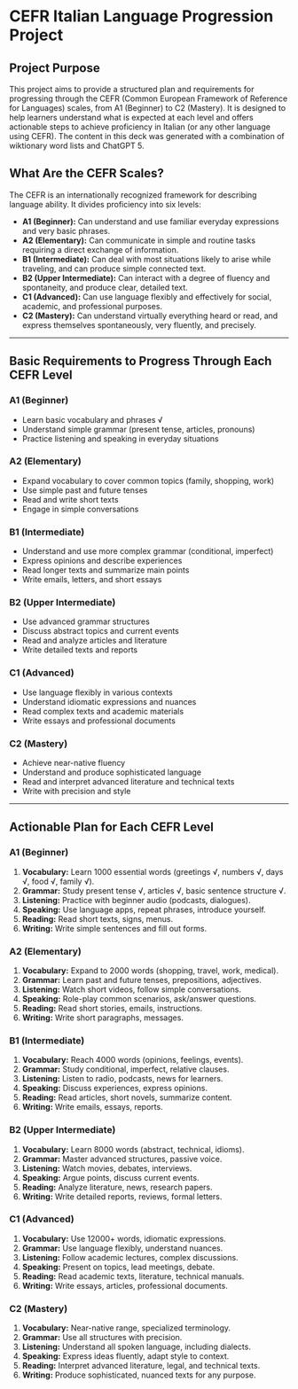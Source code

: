 # CEFR Italian Language Progression Project

## Project Purpose
This project aims to provide a structured plan and requirements for progressing through the CEFR (Common European Framework of Reference for Languages) scales, from A1 (Beginner) to C2 (Mastery). It is designed to help learners understand what is expected at each level and offers actionable steps to achieve proficiency in Italian (or any other language using CEFR). The content in this deck was generated with a combination of wiktionary word lists and ChatGPT 5.

## What Are the CEFR Scales?
The CEFR is an internationally recognized framework for describing language ability. It divides proficiency into six levels:

- **A1 (Beginner):** Can understand and use familiar everyday expressions and very basic phrases.
- **A2 (Elementary):** Can communicate in simple and routine tasks requiring a direct exchange of information.
- **B1 (Intermediate):** Can deal with most situations likely to arise while traveling, and can produce simple connected text.
- **B2 (Upper Intermediate):** Can interact with a degree of fluency and spontaneity, and produce clear, detailed text.
- **C1 (Advanced):** Can use language flexibly and effectively for social, academic, and professional purposes.
- **C2 (Mastery):** Can understand virtually everything heard or read, and express themselves spontaneously, very fluently, and precisely.

---

## Basic Requirements to Progress Through Each CEFR Level

### A1 (Beginner)
- Learn basic vocabulary and phrases √
- Understand simple grammar (present tense, articles, pronouns)
- Practice listening and speaking in everyday situations

### A2 (Elementary)
- Expand vocabulary to cover common topics (family, shopping, work)
- Use simple past and future tenses
- Read and write short texts
- Engage in simple conversations

### B1 (Intermediate)
- Understand and use more complex grammar (conditional, imperfect)
- Express opinions and describe experiences
- Read longer texts and summarize main points
- Write emails, letters, and short essays

### B2 (Upper Intermediate)
- Use advanced grammar structures
- Discuss abstract topics and current events
- Read and analyze articles and literature
- Write detailed texts and reports

### C1 (Advanced)
- Use language flexibly in various contexts
- Understand idiomatic expressions and nuances
- Read complex texts and academic materials
- Write essays and professional documents

### C2 (Mastery)
- Achieve near-native fluency
- Understand and produce sophisticated language
- Read and interpret advanced literature and technical texts
- Write with precision and style

---

## Actionable Plan for Each CEFR Level

### A1 (Beginner)
1. **Vocabulary:** Learn 1000 essential words (greetings √, numbers √, days √, food √, family √).
2. **Grammar:** Study present tense √, articles √, basic sentence structure √.
3. **Listening:** Practice with beginner audio (podcasts, dialogues).
4. **Speaking:** Use language apps, repeat phrases, introduce yourself.
5. **Reading:** Read short texts, signs, menus.
6. **Writing:** Write simple sentences and fill out forms.

### A2 (Elementary)
1. **Vocabulary:** Expand to 2000 words (shopping, travel, work, medical).
2. **Grammar:** Learn past and future tenses, prepositions, adjectives.
3. **Listening:** Watch short videos, follow simple conversations.
4. **Speaking:** Role-play common scenarios, ask/answer questions.
5. **Reading:** Read short stories, emails, instructions.
6. **Writing:** Write short paragraphs, messages.

### B1 (Intermediate)
1. **Vocabulary:** Reach 4000 words (opinions, feelings, events).
2. **Grammar:** Study conditional, imperfect, relative clauses.
3. **Listening:** Listen to radio, podcasts, news for learners.
4. **Speaking:** Discuss experiences, express opinions.
5. **Reading:** Read articles, short novels, summarize content.
6. **Writing:** Write emails, essays, reports.

### B2 (Upper Intermediate)
1. **Vocabulary:** Learn 8000 words (abstract, technical, idioms).
2. **Grammar:** Master advanced structures, passive voice.
3. **Listening:** Watch movies, debates, interviews.
4. **Speaking:** Argue points, discuss current events.
5. **Reading:** Analyze literature, news, research papers.
6. **Writing:** Write detailed reports, reviews, formal letters.

### C1 (Advanced)
1. **Vocabulary:** Use 12000+ words, idiomatic expressions.
2. **Grammar:** Use language flexibly, understand nuances.
3. **Listening:** Follow academic lectures, complex discussions.
4. **Speaking:** Present on topics, lead meetings, debate.
5. **Reading:** Read academic texts, literature, technical manuals.
6. **Writing:** Write essays, articles, professional documents.

### C2 (Mastery)
1. **Vocabulary:** Near-native range, specialized terminology.
2. **Grammar:** Use all structures with precision.
3. **Listening:** Understand all spoken language, including dialects.
4. **Speaking:** Express ideas fluently, adapt style to context.
5. **Reading:** Interpret advanced literature, legal, and technical texts.
6. **Writing:** Produce sophisticated, nuanced texts for any purpose.
